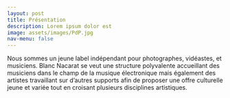 ```yaml
---
layout: post
title: Présentation
description: Lorem ipsum dolor est
image: assets/images/PdP.jpg
nav-menu: false
---
```



Nous sommes un jeune label indépendant pour photographes, vidéastes, et musiciens. Blanc Nacarat se veut une structure polyvalente accueillant des musiciens dans le champ de la musique électronique mais également des artistes travaillant sur d’autres supports afin de proposer une offre culturelle jeune et variée tout en croisant plusieurs disciplines artistiques.



<!--
<ul>
			<li>Étudiant en droit à l'université.</li>
			<li>Photographe à mes heures perdues.</li>
			<li>Musique partout et tout le temps.</li>
</ul>
-->


<!--
Étudiant en droit à l'université --
Photographe à mes heures perdues --
Musique partout et tout le temps 
-->


<!-- 
Lorem ipsum dolor sit amet, consectetur adipiscing elit. Duis dapibus rutrum facilisis. Class aptent taciti sociosqu ad litora torquent per conubia nostra, per inceptos himenaeos. Etiam tristique libero eu nibh porttitor fermentum. Nullam venenatis erat id vehicula viverra. Nunc ultrices eros ut ultricies condimentum. Mauris risus lacus, blandit sit amet venenatis non, bibendum vitae dolor. Nunc lorem mauris, fringilla in aliquam at, euismod in lectus. Pellentesque habitant morbi tristique senectus et netus et malesuada fames ac turpis egestas. In non lorem sit amet elit placerat maximus. Pellentesque aliquam maximus risus, vel sed vehicula.
-->
